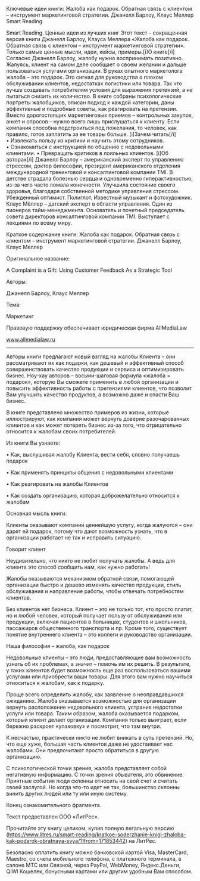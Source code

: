 Ключевые идеи книги: Жалоба как подарок. Обратная связь с клиентом –
инструмент маркетинговой стратегии. Джанелл Барлоу, Клаус Меллер Smart
Reading

Smart Reading. Ценные идеи из лучших книг Этот текст – сокращенная
версия книги Джанелл Барлоу, Клауса Меллера «Жалоба как подарок.
Обратная связь с клиентом – инструмент маркетинговой стратегии». Только
самые ценные мысли, идеи, кейсы, примеры.\[i\]О книге\[/i\] Согласно
Джанелл Барлоу, жалобу нужно воспринимать позитивно. Жалуясь, клиент на
самом деле сообщает о своем желании и дальше пользоваться услугами
организации. В руках опытного маркетолога жалоба – это подарок. Это
сигнал для руководства о плохом обслуживании клиентов, недостатках
логистики или товара. Так что лучше создавать потребителям условия для
выражения претензий, а не пытаться снизить их количество. В книге
собраны психологические портреты жалобщиков, описан подход к каждой
категории, даны эффективные и подробные советы, как реагировать на
претензии. Вместо дорогостоящих маркетинговых приемов – контрольных
закупок, анкет и опросов – нужно всего лишь прислушаться к клиенту. Если
компания способна подстроиться под пожелания, то человек, как правило,
готов заплатить за ее товары больше. \[i\]Зачем читать\[/i\] • Извлекать
пользу из критики и научить этому сотрудников. • Ознакомиться с
инструкцией по общению с недовольными клиентами. • Превращать критиков в
лояльных клиентов. \[i\]Об авторах\[/i\] Джанелл Барлоу – американский
эксперт по управлению стрессом, доктор философии, президент
американского отделения международной тренинговой и консалтинговой
компании TMI. В детстве страдала болезнью сердца и одновременно
гиперактивностью, из-за чего часто ломала конечности. Улучшила состояние
своего здоровья, благодаря собственной методике управления стрессом.
Убежденный оптимист. Полиглот. Известный музыкант и фотохудожник. Клаус
Мёллер – датский эксперт в области управления. Один из пионеров
тайм-менеджмента. Основатель и почетный председатель совета директоров
консалтинговой компании TMI. Выступает с лекциями по всему миру.

Краткое содержание книги: Жалоба как подарок. Обратная связь с клиентом
– инструмент маркетинговой стратегии. Джанелл Барлоу, Клаус Меллер

Оригинальное название:

A Complaint is a Gift: Using Customer Feedback As a Strategic Tool

Авторы:

Джанелл Барлоу, Клаус Меллер

Тема:

Маркетинг

Правовую поддержку обеспечивает юридическая фирма AllMediaLaw

www.allmedialaw.ru

------------------------------------------------------------------------

Авторы книги предлагают новый взгляд на жалобы Клиента – они
рассматривают их как подарки, как дешевый и эффективный способ
совершенствовать качество продукции и сервиса и оптимизировать бизнес.
Ноу-хау авторов – восьми-шаговая формула «жалоба = подарок», которую Вы
сможете применить в любой организации и повысить эффективность работы с
претензиями клиентов, что позволит Вам улучшить качество продуктов, а
возможно даже и спасти Ваш бизнес.

В книге представлено множество примеров из жизни, которые иллюстрируют,
как компания может вернуть доверие разочарованных клиентов и как может
потерять бизнес из-за того, что отрицательно относится к жалобам своих
потребителей.

Из книги Вы узнаете:

• Как, выслушивая жалобу Клиента, вести себя, словно получаешь подарок

• Как применять принципы общения с недовольными клиентами

• Как реагировать на жалобы Клиентов

• Как создать организацию, которая доброжелательно относится к жалобам

Основная мысль книги:

Клиенты оказывают компании ценнейшую услугу, когда жалуются – они дарят
ей подарок, потому что дают возможность узнать, что в организации
работает не так и исправить ситуацию.

Говорит клиент

Неудивительно, что никто не любит получать жалобы. А ведь для клиента
это способ сообщить нам, как нужно работать!

Жалобы оказываются механизмом обратной связи, помогающей организации
быстро и дешево изменять качество продукции, стиль обслуживания и
направление работы, чтобы отвечать потребностям клиентов.

Без клиентов нет бизнеса. Клиент – это не только тот, кто просто платит,
но и любой человек, который получает пользу от обслуживания или
продукции, включая пациентов в больницах, студентов и школьников,
пассажиров общественного транспорта и пр. Кроме того, существует понятие
внутреннего клиента – это коллеги и руководство организации.

Наша философия – жалоба, как подарок

Недовольные клиенты – это люди, предоставляющие вам возможность узнать
об их проблемах, а значит – помочь им их решить. В результате, у таких
клиентов будет возможность еще раз воспользоваться вашими услугами или
приобрести ваши товары. Для этого вам нужно научиться относиться к
жалобам, как к подарку.

Проще всего определить жалобу, как заявление о неоправдавшихся
ожиданиях. Жалоба оказывается возможностью для организации вернуть
расположение недовольного клиента, устранив недостатки услуги или
товара. Таким образом, жалоба оказывается подарком, который клиент
делает организации. Компания только выиграет, если бережно раскроет
«упаковку» и посмотрит, что там внутри.

К несчастью, практически никто не любит вникать в суть претензий. Но,
что еще хуже, большая часть клиентов даже не удостаивает нас жалобами.
Они предпочитают просто обратиться в другую организацию.

С психологической точки зрения, жалоба представляет собой негативную
информацию. С точки зрения обывателя, это обвинение. Приятные события
люди склонны относить на свой счет и считать своей заслугой. Но когда
что-то идет не так, большинство склонны винить других людей или ту или
иную систему.

Конец ознакомительного фрагмента.

Текст предоставлен ООО «ЛитРес».

Прочитайте эту книгу целиком, купив полную легальную версию
(https://www.litres.ru/smart-reading/kratkoe-soderzhanie-knigi-zhaloba-kak-podarok-obratnaya-svya/?lfrom=171853442)
на ЛитРес.

Безопасно оплатить книгу можно банковской картой Visa, MasterCard,
Maestro, со счета мобильного телефона, с платежного терминала, в салоне
МТС или Связной, через PayPal, WebMoney, Яндекс.Деньги, QIWI Кошелек,
бонусными картами или другим удобным Вам способом.
